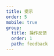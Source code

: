 ```yaml
---
title: 提示
order: 5
mobile: true
group:
  title: 操作反馈
  order: 1
  path: feedback
---
```


<code src="../demo/Tooltip.jsx"></code>
<API src="../src/Tooltip.tsx"></API>
